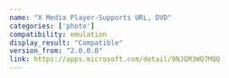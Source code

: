 ```yaml
---
name: "X Media Player-Supports URL, DVD"
categories: ['photo']
compatibility: emulation
display_result: "Compatible"
version_from: "2.0.0.0"
link: https://apps.microsoft.com/detail/9NJGM3WQ7MQQ
---
```


